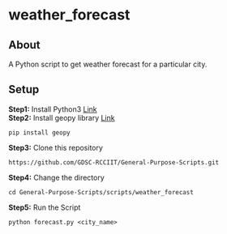 # weather_forecast
## About
A Python script to get weather forecast for a particular city. 
## Setup
**Step1:** Install Python3 [Link](https://www.python.org/downloads/)  
**Step2:** Install geopy library [Link](https://github.com/geopy/geopy)
```
pip install geopy
```
**Step3:** Clone this repository
```
https://github.com/GDSC-RCCIIT/General-Purpose-Scripts.git
```
**Step4:** Change the directory
```
cd General-Purpose-Scripts/scripts/weather_forecast
```
**Step5:** Run the Script
```
python forecast.py <city_name>
```
